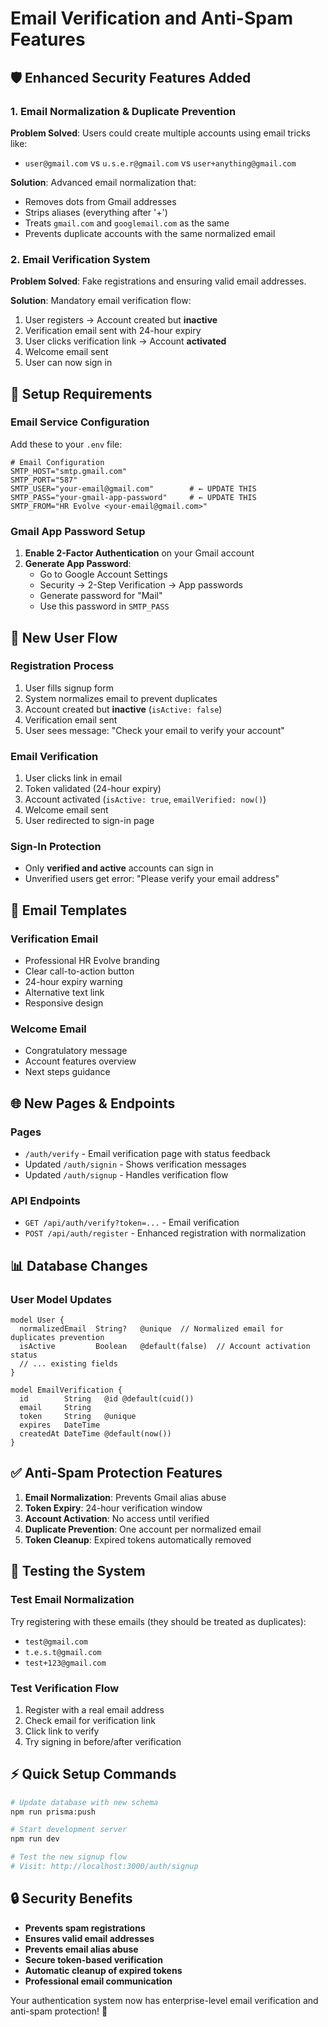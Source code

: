 # Email Verification and Anti-Spam Features

## 🛡️ Enhanced Security Features Added

### 1. Email Normalization & Duplicate Prevention

**Problem Solved**: Users could create multiple accounts using email tricks like:
- `user@gmail.com` vs `u.s.e.r@gmail.com` vs `user+anything@gmail.com`

**Solution**: Advanced email normalization that:
- Removes dots from Gmail addresses
- Strips aliases (everything after '+')
- Treats `gmail.com` and `googlemail.com` as the same
- Prevents duplicate accounts with the same normalized email

### 2. Email Verification System

**Problem Solved**: Fake registrations and ensuring valid email addresses.

**Solution**: Mandatory email verification flow:
1. User registers → Account created but **inactive**
2. Verification email sent with 24-hour expiry
3. User clicks verification link → Account **activated**
4. Welcome email sent
5. User can now sign in

## 🔧 Setup Requirements

### Email Service Configuration

Add these to your `.env` file:

```env
# Email Configuration
SMTP_HOST="smtp.gmail.com"
SMTP_PORT="587"
SMTP_USER="your-email@gmail.com"        # ← UPDATE THIS
SMTP_PASS="your-gmail-app-password"     # ← UPDATE THIS  
SMTP_FROM="HR Evolve <your-email@gmail.com>"
```

### Gmail App Password Setup

1. **Enable 2-Factor Authentication** on your Gmail account
2. **Generate App Password**:
   - Go to Google Account Settings
   - Security → 2-Step Verification → App passwords
   - Generate password for "Mail"
   - Use this password in `SMTP_PASS`

## 🚀 New User Flow

### Registration Process
1. User fills signup form
2. System normalizes email to prevent duplicates
3. Account created but **inactive** (`isActive: false`)
4. Verification email sent
5. User sees message: "Check your email to verify your account"

### Email Verification
1. User clicks link in email
2. Token validated (24-hour expiry)
3. Account activated (`isActive: true`, `emailVerified: now()`)
4. Welcome email sent
5. User redirected to sign-in page

### Sign-In Protection
- Only **verified and active** accounts can sign in
- Unverified users get error: "Please verify your email address"

## 📧 Email Templates

### Verification Email
- Professional HR Evolve branding
- Clear call-to-action button
- 24-hour expiry warning
- Alternative text link
- Responsive design

### Welcome Email
- Congratulatory message
- Account features overview
- Next steps guidance

## 🌐 New Pages & Endpoints

### Pages
- `/auth/verify` - Email verification page with status feedback
- Updated `/auth/signin` - Shows verification messages
- Updated `/auth/signup` - Handles verification flow

### API Endpoints
- `GET /api/auth/verify?token=...` - Email verification
- `POST /api/auth/register` - Enhanced registration with normalization

## 📊 Database Changes

### User Model Updates
```prisma
model User {
  normalizedEmail  String?   @unique  // Normalized email for duplicates prevention
  isActive         Boolean   @default(false)  // Account activation status
  // ... existing fields
}

model EmailVerification {
  id        String   @id @default(cuid())
  email     String
  token     String   @unique
  expires   DateTime
  createdAt DateTime @default(now())
}
```

## ✅ Anti-Spam Protection Features

1. **Email Normalization**: Prevents Gmail alias abuse
2. **Token Expiry**: 24-hour verification window
3. **Account Activation**: No access until verified
4. **Duplicate Prevention**: One account per normalized email
5. **Token Cleanup**: Expired tokens automatically removed

## 🧪 Testing the System

### Test Email Normalization
Try registering with these emails (they should be treated as duplicates):
- `test@gmail.com`
- `t.e.s.t@gmail.com`
- `test+123@gmail.com`

### Test Verification Flow
1. Register with a real email address
2. Check email for verification link
3. Click link to verify
4. Try signing in before/after verification

## ⚡ Quick Setup Commands

```bash
# Update database with new schema
npm run prisma:push

# Start development server
npm run dev

# Test the new signup flow
# Visit: http://localhost:3000/auth/signup
```

## 🔒 Security Benefits

- **Prevents spam registrations**
- **Ensures valid email addresses**
- **Prevents email alias abuse**
- **Secure token-based verification**
- **Automatic cleanup of expired tokens**
- **Professional email communication**

Your authentication system now has enterprise-level email verification and anti-spam protection! 🎉